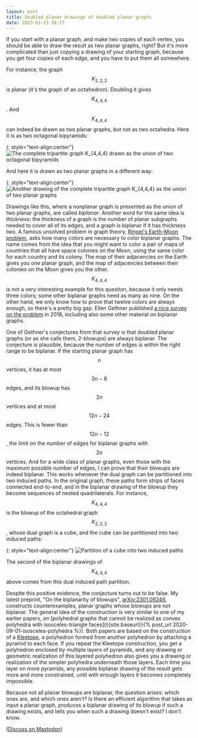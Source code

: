 ```yaml
---
layout: post
title: Doubled planar drawings of doubled planar graphs
date: 2023-01-23 18:17
---
```

If you start with a planar graph, and make two copies of each vertex, you should be able to draw the result as two planar graphs, right? But it's more complicated than just copying a drawing of your starting graph, because you get four copies of each edge, and you have to put them all somewhere.

For instance, the graph $$K_{2,2,2}$$ is planar (it's the graph of an octahedron). Doubling it gives $$K_{4,4,4}$$. And $$K_{4,4,4}$$ can indeed be drawn as two planar graphs, but not as two octahedra. Here it is as two octagonal bipyramids:

{: style="text-align:center"}
![The complete tripartite graph K_{4,4,4} drawn as  the union of two octagonal bipyramids]({{site.baseurl}}/assets/2023/bipyramidal-K444.svg)

And here it is drawn as two planar graphs in a different way:

{: style="text-align:center"}
![Another drawing of the complete tripartite graph K_{4,4,4} as the union of two planar graphs]({{site.baseurl}}/assets/2023/nested-quad-K444.svg)

Drawings like this, where a nonplanar graph is presented as the union of two planar graphs, are called _biplanar_. Another word for the same idea is _thickness_: the thickness of a graph is the number of planar subgraphs needed to cover all of its edges, and a graph is biplanar if it has thickness two. A famous unsolved problem in graph theory, [Ringel's Earth–Moon problem](https://en.wikipedia.org/wiki/Earth%E2%80%93Moon_problem), asks how many colors are necessary to color biplanar graphs. The name comes from the idea that you might want to color a pair of maps of countries that all have space colonies on the Moon, using the same color for each country and its colony. The map of their adjacencies on the Earth gives you one planar graph, and the map of adjacencies between their colonies on the Moon gives you the other.  $$K_{4,4,4}$$ is not a very interesting example for this question, because it only needs three colors; some other biplanar graphs need as many as nine. On the other hand, we only know how to prove that twelve colors are always enough, so there's a pretty big gap. Ellen Gethner published [a nice survey on the problem](https://doi.org/10.1007%2F978-3-319-97686-0_11) in 2018, including also some other material on biplanar graphs.

One of Gethner's conjectures from that survey is that doubled planar graphs (or as she calls them, 2-blowups) are always biplanar. The conjecture is plausible, because the number of edges is within the right range to be biplanar. If the starting planar graph has $$n$$ vertices, it has at most $$3n-6$$ edges, and its blowup has $$2n$$ vertices and at most $$12n-24$$ edges. This is fewer than $$12n-12$$, the limit on the number of edges for biplanar graphs with $$2n$$ vertices. And for a wide class of planar graphs, even those with the maximum possible number of edges, I can prove that their blowups are indeed biplanar. This works whenever the dual graph can be partitioned into two induced paths. In the original graph, these paths form strips of faces connected end-to-end, and in the biplanar drawing of the blowup they become sequences of nested quadrilaterals. For instance, $$K_{4,4,4}$$ is the blowup of the octahedral graph $$K_{2,2,2}$$, whose dual graph is a cube, and the cube can be partitioned into two induced paths:

{: style="text-align:center"}
![Partition of a cube into two induced paths]({{site.baseurl}}/assets/2023/cube-path-partition.svg)

The second of the biplanar drawings of $$K_{4,4,4}$$ above comes from this dual induced path partition.

Despite this positive evidence, the conjecture turns out to be false. My latest preprint, "On the biplanarity of blowups", [arXiv:2301.09246](https://arxiv.org/abs/2301.09246), constructs counterexamples, planar graphs whose blowups are not biplanar. The general idea of the construction is very similar to one of my earlier papers, on [polyhedral graphs that cannot be realized as convex polyhedra with isosceles-triangle faces]({{site.baseurl}}{% post_url 2020-09-01-isosceles-polyhedra %}). Both papers are based on the construction of a [Kleetope](https://en.wikipedia.org/wiki/Kleetope), a polyhedron formed from another polyhedron by attaching a pyramid to each face.
If you repeat the Kleetope construction, you get a polyhedron enclosed by multiple layers of pyramids, and any drawing or geometric realization of this layered polyhedron also gives you a drawing or realization of the simpler polyhedra underneath those layers.
Each time you layer on more pyramids, any possible biplanar drawing of the result gets more and more constrained, until with enough layers it becomes completely impossible.

Because not all planar blowups are biplanar, the question arises: which ones are, and which ones aren't? Is there an efficient algorithm that takes as input a planar graph, produces a biplanar drawing of its blowup if such a drawing exists, and tells you when such a drawing doesn't exist? I don't know.

([Discuss on Mastodon](https://mathstodon.xyz/@11011110/109742463628336203))